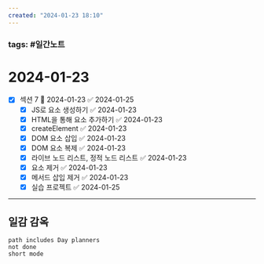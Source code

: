```yaml
---
created: "2024-01-23 18:10"
---
```


### tags: #일간노트
  
# 2024-01-23 
- [x] 섹션 7 📅 2024-01-23 ✅ 2024-01-25
	- [x] JS로 요소 생성하기 ✅ 2024-01-23
	- [x] HTML을 통해 요소 추가하기 ✅ 2024-01-23
	- [x] createElement ✅ 2024-01-23
	- [x] DOM 요소 삽입 ✅ 2024-01-23
	- [x] DOM 요소 복제 ✅ 2024-01-23
	- [x] 라이브 노드 리스트, 정적 노드 리스트 ✅ 2024-01-23
	- [x] 요소 제거 ✅ 2024-01-23
	- [x] 메서드 삽입 제거 ✅ 2024-01-23
	- [x] 실습 프로젝트 ✅ 2024-01-25
---  
## 일감 감옥  
```tasks  
path includes Day planners
not done  
short mode  
```